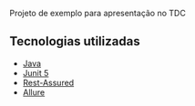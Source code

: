 
Projeto de exemplo para apresentação no TDC

## Tecnologias utilizadas
- [Java](https://www.java.com/pt-BR/)
- [Junit 5](https://junit.org/junit5/docs/current/user-guide/)
- [Rest-Assured](https://github.com/rest-assured/rest-assured/wiki/Usage)
- [Allure](https://docs.qameta.io/allure/#_junit_5)